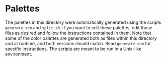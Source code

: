 # Palettes

The palettes in this directory were automatically generated using the scripts
`generate.scm` and `split.sh`. If you want to edit these palettes, edit those
files as desired and follow the instructions contained in them. Note that some
of the color palettes are generated both as files within this directory and at
runtime, and both versions should match. Read `generate.scm` for specific
instructions. The scripts are meant to be run in a Unix-like environment.
